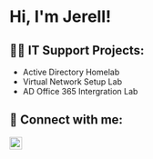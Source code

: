 <h1>Hi, I'm Jerell! 
<h2>👨‍💻 IT Support Projects:</h2>

- Active Directory Homelab
- Virtual Network Setup Lab
- AD Office 365 Intergration Lab


<h2> 🤳 Connect with me:</h2>

[<img align="left" alt="JerellEvansTorres | LinkedIn" width="22px" src="https://cdn.jsdelivr.net/npm/simple-icons@v3/icons/linkedin.svg" />][linkedin]

[linkedin]: https://linkedin.com/in/jerell-evans-torres-4807a8101
